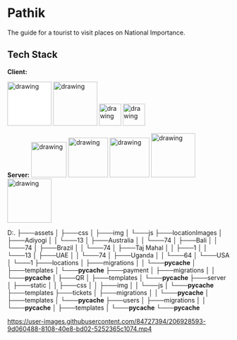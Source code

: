 # Pathik
The guide for a tourist to visit places on National Importance.

## Tech Stack

  
**Client:**

<img  src="https://www.vectorlogo.zone/logos/w3_html5/w3_html5-ar21.svg"  style="background-color:white;" alt="drawing"  width="100"/>
<img  src="https://www.vectorlogo.zone/logos/tailwindcss/tailwindcss-ar21.svg"  alt="drawing"  width="100"/>
<img 
src="https://www.vectorlogo.zone/logos/w3_css/w3_css-official.svg"
alt="drawing" width="50"/>
<img 
src="https://www.vectorlogo.zone/logos/javascript/javascript-vertical.svg"
alt="drawing" width="50"/>


**Server:** 
<img 
src="https://www.vectorlogo.zone/logos/djangoproject/djangoproject-ar21.svg"
alt="drawing" width="80"/> <img 
src="https://www.vectorlogo.zone/logos/python/python-ar21.svg"
alt="drawing" width="90"/> <img 
src="https://www.vectorlogo.zone/logos/postgresql/postgresql-ar21.svg"
alt="drawing" width="90"/> <img 
src="https://static.im-cdn.com/assets/images/logo.d8e416049537.jpg"
alt="drawing" width="100"/> <img 
src="https://upload.wikimedia.org/wikipedia/commons/thumb/b/b2/Cloudinary_logo.svg/2560px-Cloudinary_logo.svg.png"
alt="drawing" width="100"/>



D:.
├───assets
│   ├───css
│   ├───img
│   └───js
├───locationImages
│   ├───Adiyogi
│   │   └───13
│   ├───Australia
│   │   └───74
│   ├───Bali
│   │   └───74
│   ├───Brazil
│   │   └───74
│   ├───Taj Mahal
│   │   ├───1
│   │   └───13
│   ├───UAE
│   │   └───74
│   ├───Uganda
│   │   └───64
│   └───USA
│       └───1
├───locations
│   ├───migrations
│   │   └───__pycache__
│   ├───templates
│   └───__pycache__
├───payment
│   ├───migrations
│   │   └───__pycache__
│   ├───QR
│   ├───templates
│   └───__pycache__
├───server
│   ├───static
│   │   ├───css
│   │   ├───img
│   │   └───js
│   └───__pycache__
├───templates
├───tickets
│   ├───migrations
│   │   └───__pycache__
│   ├───templates
│   └───__pycache__
├───users
│   ├───migrations
│   │   └───__pycache__
│   ├───templates
│   └───__pycache__
└───__pycache__


https://user-images.githubusercontent.com/84727394/206928593-9d060488-8108-40e8-bd02-5252365c1074.mp4

